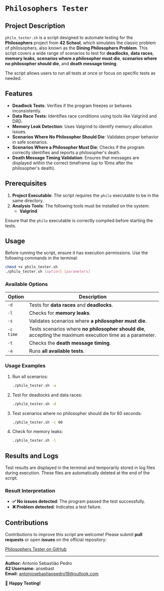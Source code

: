 # `Philosophers Tester`

## Project Description

`philo_tester.sh` is a script designed to automate testing for the **Philosophers** project from **42 School**, which simulates the classic problem of philosophers, also known as the **Dining Philosophers Problem**. This script covers a wide range of scenarios to test for **deadlocks**, **data races**, **memory leaks**, **scenarios where a philosopher must die**, **scenarios where no philosopher should die**, and **death message timing**.

The script allows users to run all tests at once or focus on specific tests as needed.

## Features

- **Deadlock Tests**: Verifies if the program freezes or behaves inconsistently.
- **Data Race Tests**: Identifies race conditions using tools like Valgrind and DRD.
- **Memory Leak Detection**: Uses Valgrind to identify memory allocation issues.
- **Scenarios Where No Philosopher Should Die**: Validates proper behavior in safe scenarios.
- **Scenarios Where a Philosopher Must Die**: Checks if the program correctly identifies and reports a philosopher's death.
- **Death Message Timing Validation**: Ensures that messages are displayed within the correct timeframe (up to 10ms after the philosopher's death).

## Prerequisites

1. **Project Executable**: The script requires the `philo` executable to be in the same directory.
2. **Analysis Tools**: The following tools must be installed on the system:
   - **Valgrind**

Ensure that the `philo` executable is correctly compiled before starting the tests.

## Usage

Before running the script, ensure it has execution permissions. Use the following commands in the terminal:

```bash
chmod +x philo_tester.sh
./philo_tester.sh [option] [parameters]
```

### Available Options

| Option         | Description                                                                                  |
|----------------|----------------------------------------------------------------------------------------------|
| `-d`           | Tests for **data races** and **deadlocks**.                                                  |
| `-l`           | Checks for **memory leaks**.                                                                 |
| `-s`           | Validates scenarios where **a philosopher must die**.                                        |
| `-c time`      | Tests scenarios where **no philosopher should die**, accepting the maximum execution time as a parameter. |
| `-t`           | Checks the **death message timing**.                                                         |
| `-a`           | Runs **all available tests**.                                                                |

### Usage Examples

1. Run all scenarios:
   ```bash
   ./philo_tester.sh -a
   ```

2. Test for deadlocks and data races:
   ```bash
   ./philo_tester.sh -d
   ```

3. Test scenarios where no philosopher should die for 60 seconds:
   ```bash
   ./philo_tester.sh -c 60
   ```

4. Check for memory leaks:
   ```bash
   ./philo_tester.sh -l
   ```

## Results and Logs

Test results are displayed in the terminal and temporarily stored in log files during execution. These files are automatically deleted at the end of the script.

### Result Interpretation

- **✅ No issues detected**: The program passed the test successfully.
- **❌ Problem detected**: Indicates a test failure.

## Contributions

Contributions to improve this script are welcome! Please submit **pull requests** or open **issues** on the official repository:

[Philosophers Tester on GitHub](https://github.com/AntonioSebastiaoPedro/philosophers_tester)

---

**Author:** Antonio Sebastião Pedro <br>
**42 Username:** ansebast <br>
**Email:** antoniosebastiaopedro19@outlook.com

🚀 **Happy Testing!**
